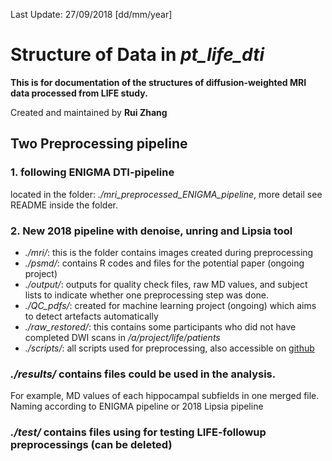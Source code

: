 Last Update: 27/09/2018 [dd/mm/year]

# Structure of Data in *pt_life_dti*
**This is for documentation of the structures of diffusion-weighted MRI data processed from LIFE study.**


Created and maintained by **Rui Zhang**

## Two Preprocessing pipeline

### 1. following **ENIGMA** DTI-pipeline

  located in the folder: *./mri_preprocessed_ENIGMA_pipeline*, more detail see README inside the folder.
      
### 2. New 2018 pipeline with **denoise, unring and Lipsia** tool

- *./mri/*: this is the folder contains images created during preprocessing
- *./psmd/*: contains R codes and files for the potential paper (ongoing project)
- *./output/*: outputs for quality check files, raw MD values, and subject lists to indicate whether one preprocessing step was done.
- *./QC_pdfs/*: created for machine learning project (ongoing) which aims to detect artefacts automatically 
- *./raw_restored/*: this contains some participants who did not have completed DWI scans in */a/project/life/patients*
- *./scripts/*: all scripts used for preprocessing, also accessible on [github](https://github.com/imruizhang/life_dti)

### *./results/* contains files could be used in the analysis. 
  For example, MD values of each hippocampal subfields in one merged file. Naming according to ENIGMA pipeline or 2018 Lipsia pipeline

### *./test/* contains files using for testing LIFE-followup preprocessings (can be deleted)
